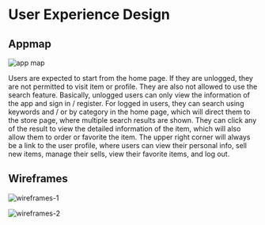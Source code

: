 # User Experience Design

## Appmap

![app map](https://user-images.githubusercontent.com/74287387/155180571-999854ff-8d1a-4ee1-ac87-2d3c40687dec.png)

Users are expected to start from the home page. If they are unlogged, they are not permitted to visit item or profile. They are also not allowed to use the search feature. Basically, unlogged users can only view the information of the app and sign in / register. For logged in users, they can search using keywords and / or by category in the home page, which will direct them to the store page, where multiple search results are shown. They can click any of the result to view the detailed information of the item, which will also allow them to order or favorite the item. The upper right corner will always be a link to the user profile, where users can view their personal info, sell new items, manage their sells, view their favorite items, and log out.

## Wireframes

![wireframes-1](https://user-images.githubusercontent.com/74287387/155182909-ac39a269-2d5d-4bcc-8a08-1cde3360a599.png)

![wireframes-2](https://user-images.githubusercontent.com/74287387/155182930-cc144a41-a41e-4594-a794-501a1b7b748a.png)

